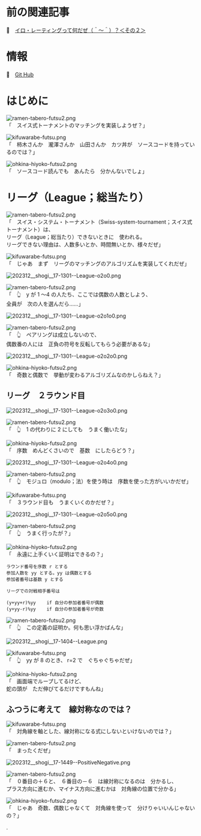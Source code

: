 # 前の関連記事

📖　[イロ・レーティングって何だぜ（＾～＾）？＜その２＞](https://crieit.net/posts/a9a0a6dc37120e004def2d042466bcde)  

# 情報

📖　[Git Hub](https://github.com/muzudho/league-matching)  

# はじめに

![ramen-tabero-futsu2.png](https://crieit.now.sh/upload_images/d27ea8dcfad541918d9094b9aed83e7d61daf8532bbbe.png)  
「　スイス式トーナメントのマッチングを実装しようぜ？」  

![kifuwarabe-futsu.png](https://crieit.now.sh/upload_images/beaf94b260ae2602ca8cf7f5bbc769c261daf8686dbda.png)  
「　柿木さんか　瀧澤さんか　山田さんか　カツ丼が　ソースコードを持っているのでは？」  

![ohkina-hiyoko-futsu2.png](https://crieit.now.sh/upload_images/96fb09724c3ce40ee0861a0fd1da563d61daf8a09d9bc.png)  
「　ソースコード読んでも　あんたら　分かんないでしょ」  

# リーグ（League；総当たり）

![ramen-tabero-futsu2.png](https://crieit.now.sh/upload_images/d27ea8dcfad541918d9094b9aed83e7d61daf8532bbbe.png)  
「　スイス・システム・トーナメント（Swiss-system-tournament；スイス式トーナメント）は、  
リーグ（League；総当たり）できないときに　使われる。  
リーグできない理由は、人数多いとか、時間無いとか、様々だぜ」  

![kifuwarabe-futsu.png](https://crieit.now.sh/upload_images/beaf94b260ae2602ca8cf7f5bbc769c261daf8686dbda.png)  
「　じゃあ　まず　リーグのマッチングのアルゴリズムを実装してくれだぜ」  

![202312__shogi__17-1301--League-o2o0.png](https://crieit.now.sh/upload_images/6858f7cf5200141efcf6beeebd4c0521657e74b1269f3.png)  

![ramen-tabero-futsu2.png](https://crieit.now.sh/upload_images/d27ea8dcfad541918d9094b9aed83e7d61daf8532bbbe.png)  
「　👆　y が 1 ～4 の人たち、ここでは偶数の人数としよう、  
全員が　次の人を選んだら……」  

![202312__shogi__17-1301--League-o2o1o0.png](https://crieit.now.sh/upload_images/eb19b90aa73c0f0787a94ae73cca5773657e763649b9f.png)  

![ramen-tabero-futsu2.png](https://crieit.now.sh/upload_images/d27ea8dcfad541918d9094b9aed83e7d61daf8532bbbe.png)  
「　👆　ペアリングは成立しないので、  
偶数番の人には　正負の符号を反転してもらう必要があるな」  

![202312__shogi__17-1301--League-o2o2o0.png](https://crieit.now.sh/upload_images/d3d0ed0f2fccda3de841b1e4887fa267657e76ba83c81.png)  

![ohkina-hiyoko-futsu2.png](https://crieit.now.sh/upload_images/96fb09724c3ce40ee0861a0fd1da563d61daf8a09d9bc.png)  
「　奇数と偶数で　挙動が変わるアルゴリズムなのかしらねえ？」  

## リーグ　２ラウンド目

![202312__shogi__17-1301--League-o2o3o0.png](https://crieit.now.sh/upload_images/11a59634f20036f9d2f07ed023bb89a5657e7a60e41f4.png)  

![ramen-tabero-futsu2.png](https://crieit.now.sh/upload_images/d27ea8dcfad541918d9094b9aed83e7d61daf8532bbbe.png)  
「　👆　1 の代わりに 2 にしても　うまく働いたな」  

![ohkina-hiyoko-futsu2.png](https://crieit.now.sh/upload_images/96fb09724c3ce40ee0861a0fd1da563d61daf8a09d9bc.png)  
「　序数　めんどくさいので　基数　にしたらどう？」  

![202312__shogi__17-1301--League-o2o4o0.png](https://crieit.now.sh/upload_images/4d97f5bb58a61141e4539aca59feb682657e7a2e83bf2.png)

![ramen-tabero-futsu2.png](https://crieit.now.sh/upload_images/d27ea8dcfad541918d9094b9aed83e7d61daf8532bbbe.png)  
「　👆　モジュロ（modulo；法）を使う時は　序数を使った方がいいかだぜ」  

![kifuwarabe-futsu.png](https://crieit.now.sh/upload_images/beaf94b260ae2602ca8cf7f5bbc769c261daf8686dbda.png)  
「　３ラウンド目も　うまくいくのかだぜ？」  

![202312__shogi__17-1301--League-o2o5o0.png](https://crieit.now.sh/upload_images/293f31eae5927901d31e9b7b4156d433657e7b9f2e73c.png)

![ramen-tabero-futsu2.png](https://crieit.now.sh/upload_images/d27ea8dcfad541918d9094b9aed83e7d61daf8532bbbe.png)  
「　👆　うまく行ったが？」  

![ohkina-hiyoko-futsu2.png](https://crieit.now.sh/upload_images/96fb09724c3ce40ee0861a0fd1da563d61daf8a09d9bc.png)  
「　永遠に上手くいく証明はできるの？」  

```plaintext
ラウンド番号を序数 r とする
参加人数を yy とする。yy は偶数とする
参加者番号は基数 y とする

リーグでの対戦相手番号は

(y+yy+r)%yy    if 自分の参加者番号が偶数
(y+yy-r)%yy    if 自分の参加者番号が奇数
```

![ramen-tabero-futsu2.png](https://crieit.now.sh/upload_images/d27ea8dcfad541918d9094b9aed83e7d61daf8532bbbe.png)  
「　👆　この定義の証明か。何も思い浮かばんな」  

![202312__shogi__17-1404--League.png](https://crieit.now.sh/upload_images/15cd15dd6443eccb9f74241f6de5ea60657e86fc2f2a3.png)  

![kifuwarabe-futsu.png](https://crieit.now.sh/upload_images/beaf94b260ae2602ca8cf7f5bbc769c261daf8686dbda.png)  
「　👆　yy が 8 のとき、 r=2 で　ぐちゃぐちゃだぜ」  

![ohkina-hiyoko-futsu2.png](https://crieit.now.sh/upload_images/96fb09724c3ce40ee0861a0fd1da563d61daf8a09d9bc.png)  
「　画面端でループしてるけど、  
蛇の頭が　ただ伸びてるだけですもんね」  

## ふつうに考えて　線対称なのでは？

![kifuwarabe-futsu.png](https://crieit.now.sh/upload_images/beaf94b260ae2602ca8cf7f5bbc769c261daf8686dbda.png)  
「　対角線を軸とした、線対称になる式にしないといけないのでは？」  

![ramen-tabero-futsu2.png](https://crieit.now.sh/upload_images/d27ea8dcfad541918d9094b9aed83e7d61daf8532bbbe.png)  
「　まったくだぜ」  

![202312__shogi__17-1449--PositiveNegative.png](https://crieit.now.sh/upload_images/b3d88a8295011054f82b885640ec91b1657e8cd93a550.png)  

![ramen-tabero-futsu2.png](https://crieit.now.sh/upload_images/d27ea8dcfad541918d9094b9aed83e7d61daf8532bbbe.png)  
「　０番目の＋６と、　６番目の－６　は線対称になるのは　分かるし、  
プラス方向に進むか、マイナス方向に進むかは　対角線の位置で分かる」  

![ohkina-hiyoko-futsu2.png](https://crieit.now.sh/upload_images/96fb09724c3ce40ee0861a0fd1da563d61daf8a09d9bc.png)  
「　じゃあ　奇数、偶数じゃなくて　対角線を使って　分けりゃいいんじゃないの？」  



.